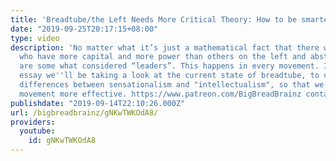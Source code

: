 ```yaml
---
title: 'Breadtube/the Left Needs More Critical Theory: How to be smarter'
date: "2019-09-25T20:17:15+08:00"
type: video
description: 'No matter what it’s just a mathematical fact that there will be people
  who have more capital and more power than others on the left and abstractly they
  are some what considered “leaders”. This happens in every movement. In this video
  essay we''ll be taking a look at the current state of breadtube, to understand the
  differences between sensationalism and "intellectualism", so that we can make our
  movement more effective. https://www.patreon.com/BigBreadBrainz contact me: https://twitter.com/bigbreadbrainz'
publishdate: "2019-09-14T22:10:26.000Z"
url: /bigbreadbrainz/gNKwTWKOdA8/
providers:
  youtube:
    id: gNKwTWKOdA8
---
```

